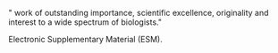 " work of outstanding importance, scientific excellence, originality and interest to a wide spectrum of biologists."

Electronic Supplementary Material (ESM).

